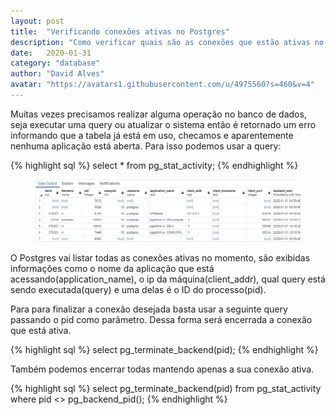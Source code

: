 ```yaml
---
layout: post
title:  "Verificando conexões ativas no Postgres"
description: "Como verificar quais são as conexões que estão ativas no Postgres."
date:   2020-01-31
category: "database"
author: "David Alves"
avatar: "https://avatars1.githubusercontent.com/u/4975560?s=460&v=4"
---
```




<p>Muitas vezes precisamos realizar alguma operação no banco de dados, seja executar uma query ou atualizar o sistema 
então é retornado um erro informando que a tabela já está em uso, checamos e aparentemente nenhuma aplicação está aberta. 
Para isso podemos usar a query:</p>

{% highlight sql %}
select * from pg_stat_activity;
{% endhighlight %}

<figure>
  <img src="https://raw.githubusercontent.com/david27alves/david27alves.github.io/master/_posts/img/pgactivity.png" alt="GAD">
</figure>

<p>O Postgres vai listar todas as conexões ativas no momento, são exibidas informações como o nome da aplicação que está acessando(application_name), o ip da máquina(client_addr), qual query está sendo executada(query) e uma delas é o ID do processo(pid). </p>
<p>Para para finalizar a conexão desejada basta usar a seguinte query passando o pid como parâmetro. Dessa forma será encerrada a conexão que está ativa.</p>

{% highlight sql %}
select pg_terminate_backend(pid);
{% endhighlight %}

<p>Também podemos encerrar todas mantendo apenas a sua conexão ativa.</p>

{% highlight sql %}
select pg_terminate_backend(pid) from pg_stat_activity where pid <> pg_backend_pid();
{% endhighlight %}
